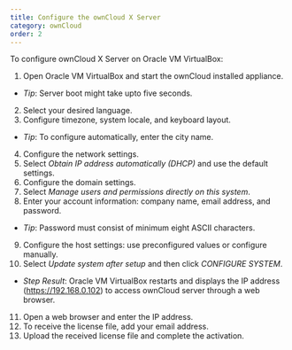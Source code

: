 ```yaml
---
title: Configure the ownCloud X Server
category: ownCloud
order: 2
---
```


To configure ownCloud X Server on Oracle VM VirtualBox:

1. Open Oracle VM VirtualBox and start the ownCloud installed appliance.
 - *Tip*: Server boot might take upto five seconds.
2. Select your desired language.
3. Configure timezone, system locale, and keyboard layout.
- *Tip*: To configure automatically, enter the city name.
4. Configure the network settings.
5. Select *Obtain IP address automatically (DHCP)* and use the default settings.
6. Configure the domain settings.
7. Select *Manage users and permissions directly on this system*.
8. Enter your account information: company name, email address, and password.
 - *Tip*: Password must consist of minimum eight ASCII characters.
9. Configure the host settings: use preconfigured values or configure manually.
10. Select *Update system after setup* and then click *CONFIGURE SYSTEM*.
- *Step Result*: Oracle VM VirtualBox restarts and displays the IP address (https://192.168.0.102) to access ownCloud server through a web browser.
11. Open a web browser and enter the IP address.
12. To receive the license file, add your email address.
13. Upload the received license file and complete the activation.

<!---![](//placehold.it/800x600)--->
